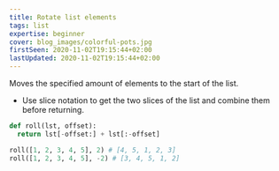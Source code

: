```yaml
---
title: Rotate list elements
tags: list
expertise: beginner
cover: blog_images/colorful-pots.jpg
firstSeen: 2020-11-02T19:15:44+02:00
lastUpdated: 2020-11-02T19:15:44+02:00
---
```


Moves the specified amount of elements to the start of the list.

- Use slice notation to get the two slices of the list and combine them before returning.

```py
def roll(lst, offset):
  return lst[-offset:] + lst[:-offset]
```

```py
roll([1, 2, 3, 4, 5], 2) # [4, 5, 1, 2, 3]
roll([1, 2, 3, 4, 5], -2) # [3, 4, 5, 1, 2]
```
